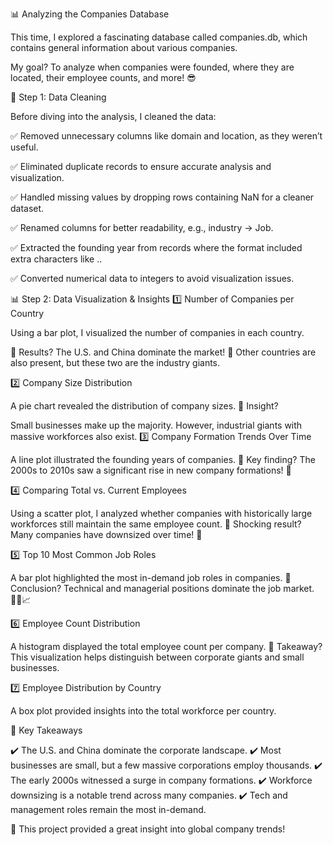 📊 Analyzing the Companies Database 

This time, I explored a fascinating database called companies.db, which contains general information about various companies.

My goal? To analyze when companies were founded, where they are located, their employee counts, and more! 😎

💾 Step 1: Data Cleaning 

Before diving into the analysis, I cleaned the data:

✅ Removed unnecessary columns like domain and location, as they weren’t useful.

✅ Eliminated duplicate records to ensure accurate analysis and visualization.

✅ Handled missing values by dropping rows containing NaN for a cleaner dataset.

✅ Renamed columns for better readability, e.g., industry → Job.

✅ Extracted the founding year from records where the format included extra characters like ..

✅ Converted numerical data to integers to avoid visualization issues.

📊 Step 2: Data Visualization & Insights 1️⃣ Number of Companies per Country 

Using a bar plot, I visualized the number of companies in each country.

📌 Results?
The U.S. and China dominate the market! 🚀
Other countries are also present, but these two are the industry giants.

2️⃣ Company Size Distribution 

A pie chart revealed the distribution of company sizes.
📌 Insight?

Small businesses make up the majority. However, industrial giants with massive workforces also exist. 3️⃣ Company Formation Trends Over Time 

A line plot illustrated the founding years of companies.
📌 Key finding?
The 2000s to 2010s saw a significant rise in new company formations! 📅

4️⃣ Comparing Total vs. Current Employees 

Using a scatter plot, I analyzed whether companies with historically large workforces still maintain the same employee count.
📌 Shocking result?
Many companies have downsized over time! 🤯

5️⃣ Top 10 Most Common Job Roles 

A bar plot highlighted the most in-demand job roles in companies.
📌 Conclusion?
Technical and managerial positions dominate the job market. 👨‍💻📈

6️⃣ Employee Count Distribution 

A histogram displayed the total employee count per company.
📌 Takeaway?
This visualization helps distinguish between corporate giants and small businesses.

7️⃣ Employee Distribution by Country 

A box plot provided insights into the total workforce per country.

🔎 Key Takeaways 

✔️ The U.S. and China dominate the corporate landscape.
✔️ Most businesses are small, but a few massive corporations employ thousands.
✔️ The early 2000s witnessed a surge in company formations.
✔️ Workforce downsizing is a notable trend across many companies.
✔️ Tech and management roles remain the most in-demand.

🚀 This project provided a great insight into global company trends!


